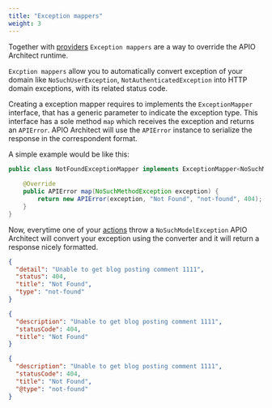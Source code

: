 ```yaml
---
title: "Exception mappers"
weight: 3
---
```


Together with [providers](/docs/reference/providers.html) `Exception mappers` are a way to override the APIO Architect runtime.

`Excption mappers` allow you to automatically convert exception of your domain like `NoSuchUserException`, `NotAuthenticatedException` into HTTP domain exceptions, with its related status code.

Creating a exception mapper requires to implements the `ExceptionMapper` interface, that has a generic parameter to indicate the exception type. This interface has a sole method `map` which receives the exception and returns an `APIError`. APIO Architect will use the `APIError` instance to serialize the response in the correspondent format.


A simple example would be like this:


```java
public class NotFoundExceptionMapper implements ExceptionMapper<NoSuchModelException> {
	
	@Override
	public APIError map(NoSuchMethodException exception) {
		return new APIError(exception, "Not Found", "not-found", 404);
	}
}
```

Now, everytime one of your [actions](/docs/reference/actions.html) throw a `NoSuchModelException` APIO Architect will convert your exception using the converter and it will return a response nicely formatted.


```json json
{
  "detail": "Unable to get blog posting comment 1111",
  "status": 404,
  "title": "Not Found",
  "type": "not-found"
}
```
```json hal
{
  "description": "Unable to get blog posting comment 1111",
  "statusCode": 404,
  "title": "Not Found"
}
```
```json json-ld
{
  "description": "Unable to get blog posting comment 1111",
  "statusCode": 404,
  "title": "Not Found",
  "@type": "not-found"
}
```